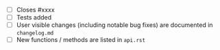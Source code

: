 - [ ] Closes #xxxx
- [ ] Tests added
- [ ] User visible changes (including notable bug fixes) are documented in `changelog.md`
- [ ] New functions / methods are listed in `api.rst`
